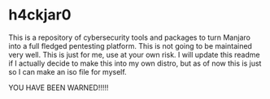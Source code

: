 # h4ckjar0

This is a repository of cybersecurity tools and packages to turn Manjaro into a full fledged pentesting platform. This is not going to be maintained very well. This is just for me, use at your own risk. I will update this readme if I actually decide to make this into my own distro, but as of now this is just so I can make an iso file for myself.

YOU HAVE BEEN WARNED!!!!!
